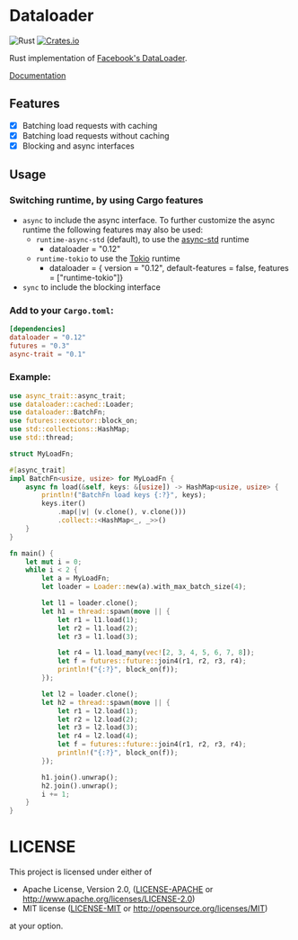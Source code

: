 # Dataloader

![Rust](https://github.com/cksac/dataloader-rs/workflows/Rust/badge.svg)
[![Crates.io](https://img.shields.io/crates/v/dataloader.svg)](https://crates.io/crates/dataloader)

Rust implementation of [Facebook's DataLoader](https://github.com/facebook/dataloader).

[Documentation](https://docs.rs/dataloader)

## Features

* [x] Batching load requests with caching
* [x] Batching load requests without caching
* [x] Blocking and async interfaces

## Usage

### Switching runtime, by using Cargo features

- `async` to include the async interface. To further customize the async runtime the following features may also be used:
    - `runtime-async-std` (default), to use the [async-std](https://async.rs) runtime
        - dataloader = "0.12"
    - `runtime-tokio` to use the [Tokio](https://tokio.rs) runtime
        - dataloader = { version = "0.12", default-features = false, features = ["runtime-tokio"]}
- `sync` to include the blocking interface

### Add to your `Cargo.toml`:

```toml
[dependencies]
dataloader = "0.12"
futures = "0.3"
async-trait = "0.1"
```

### Example:

```rust
use async_trait::async_trait;
use dataloader::cached::Loader;
use dataloader::BatchFn;
use futures::executor::block_on;
use std::collections::HashMap;
use std::thread;

struct MyLoadFn;

#[async_trait]
impl BatchFn<usize, usize> for MyLoadFn {
    async fn load(&self, keys: &[usize]) -> HashMap<usize, usize> {
        println!("BatchFn load keys {:?}", keys);
        keys.iter()
            .map(|v| (v.clone(), v.clone()))
            .collect::<HashMap<_, _>>()
    }
}

fn main() {
    let mut i = 0;
    while i < 2 {
        let a = MyLoadFn;
        let loader = Loader::new(a).with_max_batch_size(4);

        let l1 = loader.clone();
        let h1 = thread::spawn(move || {
            let r1 = l1.load(1);
            let r2 = l1.load(2);
            let r3 = l1.load(3);

            let r4 = l1.load_many(vec![2, 3, 4, 5, 6, 7, 8]);
            let f = futures::future::join4(r1, r2, r3, r4);
            println!("{:?}", block_on(f));
        });

        let l2 = loader.clone();
        let h2 = thread::spawn(move || {
            let r1 = l2.load(1);
            let r2 = l2.load(2);
            let r3 = l2.load(3);
            let r4 = l2.load(4);
            let f = futures::future::join4(r1, r2, r3, r4);
            println!("{:?}", block_on(f));
        });

        h1.join().unwrap();
        h2.join().unwrap();
        i += 1;
    }
}
```

# LICENSE

This project is licensed under either of

 * Apache License, Version 2.0, ([LICENSE-APACHE](LICENSE-APACHE) or
   http://www.apache.org/licenses/LICENSE-2.0)
 * MIT license ([LICENSE-MIT](LICENSE-MIT) or
   http://opensource.org/licenses/MIT)

at your option.
